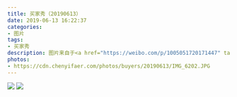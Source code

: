 ```yaml
---
title: 买家秀（20190613）
date: 2019-06-13 16:22:37
categories:
- 图片
tags:
- 买家秀
description: 图片来自于<a href="https://weibo.com/p/1005051720171447" target="_blank">quanmmmmm</a><br/>
photos: 
- https://cdn.chenyifaer.com/photos/buyers/20190613/IMG_6202.JPG
---
```


![](https://cdn.chenyifaer.com/photos/buyers/20190613/IMG_6203.JPG)
![](https://cdn.chenyifaer.com/photos/buyers/20190613/IMG_6204.JPG)
